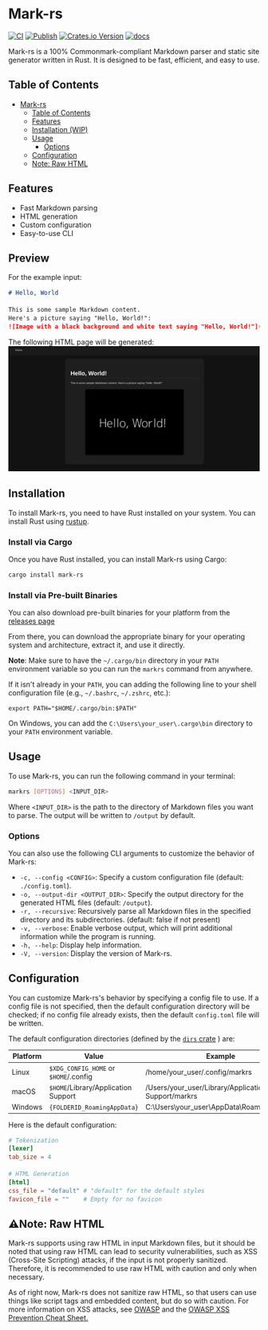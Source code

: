 # Mark-rs

[![CI](https://github.com/zliel/Mark-rs/actions/workflows/CI.yml/badge.svg)](https://github.com/zliel/Mark-rs/actions/workflows/CI.yml)
[![Publish](https://github.com/zliel/Mark-rs/actions/workflows/publish.yml/badge.svg)](https://github.com/zliel/Mark-rs/actions/workflows/publish.yml)
[![Crates.io Version](https://img.shields.io/crates/v/mark-rs)](https://crates.io/crates/mark-rs)
[![docs](https://img.shields.io/badge/docs-main-blue)](https://zliel.github.io/Mark-rs/markrs/index.html)

Mark-rs is a 100% Commonmark-compliant Markdown parser and static site generator written in Rust.
It is designed to be fast, efficient, and easy to use.

## Table of Contents

<!--toc:start-->

- [Mark-rs](#mark-rs)
  - [Table of Contents](#table-of-contents)
  - [Features](#features)
  - [Installation (WIP)](#installation-wip)
  - [Usage](#usage)
    - [Options](#options)
  - [Configuration](#configuration)
  - [Note: Raw HTML](note-raw-html)
  <!--toc:end-->

## Features

- Fast Markdown parsing
- HTML generation
- Custom configuration
- Easy-to-use CLI

## Preview

For the example input:

```markdown
# Hello, World

This is some sample Markdown content.
Here's a picture saying "Hello, World!":
![Image with a black background and white text saying "Hello, World!"](https://www.dummyimage.com/600x400/000/fff&text=Hello,+World!)
```

The following HTML page will be generated:
![Image of the generated HTML page with matching content](./media/example_screenshot.png)

## Installation

To install Mark-rs, you need to have Rust installed on your system. You can install Rust using [rustup](https://rustup.rs/).

### Install via Cargo

Once you have Rust installed, you can install Mark-rs using Cargo:

```bash
cargo install mark-rs
```

### Install via Pre-built Binaries

You can also download pre-built binaries for your platform from the [releases page](https://github.com/zliel/Mark-rs/releases)

From there, you can download the appropriate binary for your operating system and architecture, extract it, and use it directly.

**Note**: Make sure to have the `~/.cargo/bin` directory in your `PATH` environment variable so you can run the `markrs` command from anywhere.

If it isn't already in your `PATH`, you can adding the following line to your shell configuration file (e.g., `~/.bashrc`, `~/.zshrc`, etc.):

```bash:
export PATH="$HOME/.cargo/bin:$PATH"
```

On Windows, you can add the `C:\Users\your_user\.cargo\bin` directory to your `PATH` environment variable.

## Usage

To use Mark-rs, you can run the following command in your terminal:

```bash
markrs [OPTIONS] <INPUT_DIR>
```

Where `<INPUT_DIR>` is the path to the directory of Markdown files you want to parse. The output will be written to `/output` by default.

### Options

You can also use the following CLI arguments to customize the behavior of Mark-rs:

- `-c, --config <CONFIG>`: Specify a custom configuration file (default: `./config.toml`).
- `-o, --output-dir <OUTPUT_DIR>`: Specify the output directory for the generated HTML files (default: `/output`).
- `-r, --recursive`: Recursively parse all Markdown files in the specified directory and its subdirectories. (default: false if not present)
- `-v, --verbose`: Enable verbose output, which will print additional information while the program is running.
- `-h, --help`: Display help information.
- `-V, --version`: Display the version of Mark-rs.

## Configuration

You can customize Mark-rs's behavior by specifying a config file to use. If a config file is not specified, then the default configuration directory will be checked; if no config file already exists, then the default `config.toml` file will be written.

The default configuration directories (defined by the [`dirs` crate](https://docs.rs/dirs/latest/dirs/) ) are:

| Platform | Value                                 | Example                                             |
| -------- | ------------------------------------- | --------------------------------------------------- |
| Linux    | `$XDG_CONFIG_HOME` or `$HOME`/.config | /home/your_user/.config/markrs                      |
| macOS    | `$HOME`/Library/Application Support   | /Users/your_user/Library/Application Support/markrs |
| Windows  | `{FOLDERID_RoamingAppData}`           | C:\Users\your_user\AppData\Roaming\markrs           |

Here is the default configuration:

```toml
# Tokenization
[lexer]
tab_size = 4

# HTML Generation
[html]
css_file = "default" # "default" for the default styles
favicon_file = ""    # Empty for no favicon
```

## ⚠️Note: Raw HTML

Mark-rs supports using raw HTML in input Markdown files, but it should be noted that using raw HTML can lead to security vulnerabilities, such as XSS (Cross-Site Scripting) attacks, if the input is not properly sanitized. Therefore, it is recommended to use raw HTML with caution and only when necessary.

As of right now, Mark-rs does not sanitize raw HTML, so that users can use things like script tags and embedded content, but do so with caution. For more information on XSS attacks, see [OWASP](https://owasp.org/www-community/attacks/xss/) and the [OWASP XSS Prevention Cheat Sheet.](https://cheatsheetseries.owasp.org/cheatsheets/Cross_Site_Scripting_Prevention_Cheat_Sheet.html)
